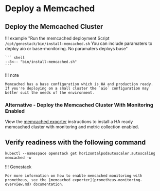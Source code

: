 # Deploy a Memcached

## Deploy the Memcached Cluster

!!! example "Run the memcached deployment Script `/opt/genestack/bin/install-memcached.sh` You can include paramaters to deploy aio or base-monitoring. No paramaters deploys base"

    ``` shell
    --8<-- "bin/install-memcached.sh"
    ```

!!! note

    Memcached has a base configuration which is HA and production ready. If you're deploying on a small cluster the `aio` configuration may better suit the needs of the environment.

### Alternative - Deploy the Memcached Cluster With Monitoring Enabled

View the [memcached exporter](prometheus-memcached-exporter.md) instructions to install a HA ready memcached cluster with monitoring and metric collection enabled.

## Verify readiness with the following command

``` shell
kubectl --namespace openstack get horizontalpodautoscaler.autoscaling memcached -w
```

!!! Genestack

    For more information on how to enable memcached monitoring with prometheus, see the [memcached exporter](prometheus-monitoring-overview.md) documentation.
